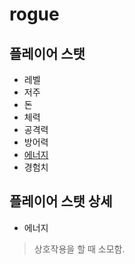 # rogue

## 플레이어 스탯
- 레벨
- 저주
- 돈
- 체력
- 공격력
- 방어력
- [에너지](#플레이어-스탯-상세)
- 경험치

## 플레이어 스탯 상세
- 에너지
> 상호작용을 할 때 소모함.
